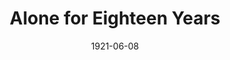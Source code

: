 ---
layout: wax/collection_item
title: "Alone for Eighteen Years"
slug: "alamance-gleander-alone-for-eighteen-years-1921"
date: "1921-06-08"
source: "Airtime"
image: "assets/images/AirTime_LostIndianCave_Summer2013.png"
# thumb: "/assets/images/thumbs/AdamsCountyFreePress_SeaOtterShooting_6.1905.jpg"  # optional
description: "Brief blurb…"
permalink: "/items/:slug/"
---
